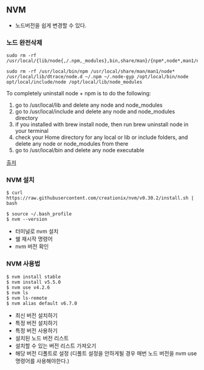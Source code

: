 ## NVM

* 노드버전을 쉽게 변경할 수 있다.

### 노드 완전삭제
```
sudo rm -rf /usr/local/{lib/node{,/.npm,_modules},bin,share/man}/{npm*,node*,man1/node*}

sudo rm -rf /usr/local/bin/npm /usr/local/share/man/man1/node* /usr/local/lib/dtrace/node.d ~/.npm ~/.node-gyp /opt/local/bin/node opt/local/include/node /opt/local/lib/node_modules
```

To completely uninstall node + npm is to do the following:

1. go to /usr/local/lib and delete any node and node_modules
2. go to /usr/local/include and delete any node and node_modules directory
3. if you installed with brew install node, then run brew uninstall node in your terminal
4. check your Home directory for any local or lib or include folders, and delete any node or node_modules from there
5. go to /usr/local/bin and delete any node executable

[출저](http://stackoverflow.com/questions/11177954/how-do-i-completely-uninstall-node-js-and-reinstall-from-beginning-mac-os-x)



###  NVM 설치
```
$ curl https://raw.githubusercontent.com/creationix/nvm/v0.30.2/install.sh | bash

$ source ~/.bash_profile
$ nvm --version
```

* 터미널로 nvm 설치
* 쉘 재시작 명령어
* nvm 버전 확인

### NVM 사용법
```
$ nvm install stable
$ nvm install v5.5.0
$ nvm use v4.2.6
$ nvm ls
$ nvm ls-remote
$ nvm alias default v6.7.0
```
* 최신 버전 설치하기
* 특정 버전 설치하기
* 특정 버전 사용하기
* 설치된 노드 버전 리스트
* 설치할 수 있는 버전 리스트 가져오기
* 해당 버전 디폴트로 설정 (디폴트 설정을 안하게될 경우 매번 노드 버전을 nvm use 명령어를 사용해야한다.)
